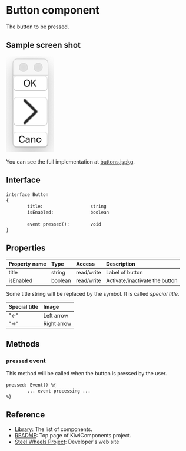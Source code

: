 # Button component
The button to be pressed.

## Sample screen shot
![Button View](Images/button-view.png)

You can see the full implementation at [buttons.jspkg](https://github.com/steelwheels/JSTerminal/tree/master/Resource/Sample/buttons.jspkg).

## Interface
````
interface Button
{
        title:                  string
        isEnabled:              boolean

        event pressed():        void
}
````

## Properties

|Property name  |Type       |Access |Description        |
|:--            |:--        |:-- |:--                |
|title          |string     |read/write |Label of button    |
|isEnabled      |boolean    |read/write |Activate/inactivate the button |

Some title string will be replaced by the symbol. It is called *special title*.

|Special title  |Image          |
|:--            |:--            |
|"<-"           |Left arrow     |
|"->"           |Right arrow    |

## Methods
### `pressed` event
This method will be called when the button is pressed by the user.
````
pressed: Event() %{
        ... event processing ...
%}
````

## Reference
* [Library](https://github.com/steelwheels/KiwiCompnents/blob/master/Document/Library.md): The list of components. 
* [README](https://github.com/steelwheels/KiwiCompnents): Top page of KiwiComponents project.
* [Steel Wheels Project](https://steelwheels.github.io): Developer's web site


